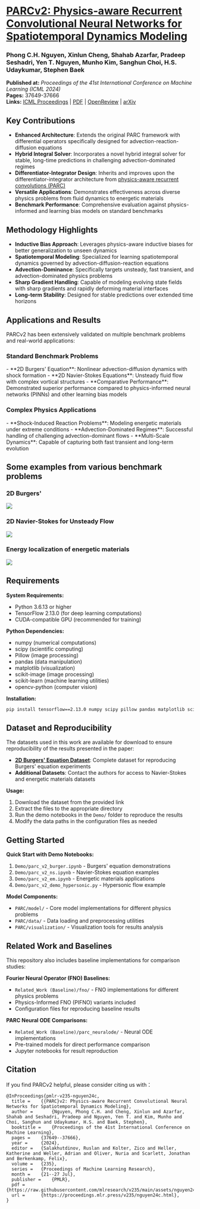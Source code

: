 <h1><a href="https://arxiv.org/abs/2402.12503">PARCv2: Physics-aware Recurrent Convolutional Neural Networks for Spatiotemporal Dynamics Modeling</a></h1>
<h3>Phong C.H. Nguyen, Xinlun Cheng, Shahab Azarfar, Pradeep Seshadri, Yen T. Nguyen, Munho Kim, Sanghun Choi, H.S. Udaykumar, Stephen Baek</h3>

**Published at:** *Proceedings of the 41st International Conference on Machine Learning (ICML 2024)*  
**Pages:** 37649-37666  
**Links:** [ICML Proceedings](https://proceedings.mlr.press/v235/nguyen24c.html) | [PDF](https://raw.githubusercontent.com/mlresearch/v235/main/assets/nguyen24c/nguyen24c.pdf) | [OpenReview](https://openreview.net/forum?id=T0zR4mdSce) | [arXiv](https://arxiv.org/abs/2402.12503)

<h2> Key Contributions </h2>

- **Enhanced Architecture**: Extends the original PARC framework with differential operators specifically designed for advection-reaction-diffusion equations
- **Hybrid Integral Solver**: Incorporates a novel hybrid integral solver for stable, long-time predictions in challenging advection-dominated regimes
- **Differentiator-Integrator Design**: Inherits and improves upon the differentiator-integrator architecture from <a href="https://www.science.org/doi/10.1126/sciadv.add6868">physics-aware recurrent convolutions (PARC)</a>
- **Versatile Applications**: Demonstrates effectiveness across diverse physics problems from fluid dynamics to energetic materials
- **Benchmark Performance**: Comprehensive evaluation against physics-informed and learning bias models on standard benchmarks

<h2> Methodology Highlights </h2>

- **Inductive Bias Approach**: Leverages physics-aware inductive biases for better generalization to unseen dynamics
- **Spatiotemporal Modeling**: Specialized for learning spatiotemporal dynamics governed by advection-diffusion-reaction equations
- **Advection-Dominance**: Specifically targets unsteady, fast transient, and advection-dominated physics problems
- **Sharp Gradient Handling**: Capable of modeling evolving state fields with sharp gradients and rapidly deforming material interfaces
- **Long-term Stability**: Designed for stable predictions over extended time horizons

<h2> Applications and Results </h2>

PARCv2 has been extensively validated on multiple benchmark problems and real-world applications:

<h3> Standard Benchmark Problems </h3>
- **2D Burgers' Equation**: Nonlinear advection-diffusion dynamics with shock formation
- **2D Navier-Stokes Equations**: Unsteady fluid flow with complex vortical structures
- **Comparative Performance**: Demonstrated superior performance compared to physics-informed neural networks (PINNs) and other learning bias models

<h3> Complex Physics Applications </h3>
- **Shock-Induced Reaction Problems**: Modeling energetic materials under extreme conditions
- **Advection-Dominated Regimes**: Successful handling of challenging advection-dominant flows
- **Multi-Scale Dynamics**: Capable of capturing both fast transient and long-term evolution

<h2> Some examples from various benchmark problems </h2>
<h3> 2D Burgers' </h3>
<img src ="https://github.com/hphong1990/PARCv2/assets/22065833/289bb68a-ffd6-4c2a-8e12-139df17a6ead">
<h3> 2D Navier-Stokes for Unsteady Flow </h3>
<img src = "https://github.com/hphong1990/PARCv2/assets/22065833/c112d3e5-2865-448c-a9b2-6ff2298dd5de">

<h3> Energy localization of energetic materials </h3>
<img src = "https://github.com/hphong1990/PARCv2/assets/22065833/65fdb43d-c65b-44d1-8b33-a55f33790db2">

<h2> Requirements </h2>

**System Requirements:**
- Python 3.6.13 or higher
- TensorFlow 2.13.0 (for deep learning computations)
- CUDA-compatible GPU (recommended for training)

**Python Dependencies:**
- numpy (numerical computations)
- scipy (scientific computing)
- Pillow (image processing)
- pandas (data manipulation)
- matplotlib (visualization)
- scikit-image (image processing)
- scikit-learn (machine learning utilities)
- opencv-python (computer vision)

**Installation:**
```bash
pip install tensorflow==2.13.0 numpy scipy pillow pandas matplotlib scikit-image scikit-learn opencv-python
```

<h2> Dataset and Reproducibility </h2>

The datasets used in this work are available for download to ensure reproducibility of the results presented in the paper:

- **<a href="https://virginia.box.com/s/khrehgg574wm9r4b7qelu2jt1374kvtf">2D Burgers' Equation Dataset</a>**: Complete dataset for reproducing Burgers' equation experiments
- **Additional Datasets**: Contact the authors for access to Navier-Stokes and energetic materials datasets

**Usage:**
1. Download the dataset from the provided link
2. Extract the files to the appropriate directory
3. Run the demo notebooks in the `Demo/` folder to reproduce the results
4. Modify the data paths in the configuration files as needed

<h2> Getting Started </h2>

**Quick Start with Demo Notebooks:**
1. `Demo/parc_v2_burger.ipynb` - Burgers' equation demonstrations
2. `Demo/parc_v2_ns.ipynb` - Navier-Stokes equation examples  
3. `Demo/parc_v2_em.ipynb` - Energetic materials applications
4. `Demo/parc_v2_demo_hypersonic.py` - Hypersonic flow example

**Model Components:**
- `PARC/model/` - Core model implementations for different physics problems
- `PARC/data/` - Data loading and preprocessing utilities
- `PARC/visualization/` - Visualization tools for results analysis

<h2> Related Work and Baselines </h2>

This repository also includes baseline implementations for comparison studies:

**Fourier Neural Operator (FNO) Baselines:**
- `Related_Work (Baseline)/fno/` - FNO implementations for different physics problems
- Physics-Informed FNO (PIFNO) variants included
- Configuration files for reproducing baseline results

**PARC Neural ODE Comparisons:**
- `Related_Work (Baseline)/parc_neuralode/` - Neural ODE implementations
- Pre-trained models for direct performance comparison
- Jupyter notebooks for result reproduction


<h2> Citation </h2>
If you find PARCv2 helpful, please consider citing us with：

```
@InProceedings{pmlr-v235-nguyen24c,
  title = 	 {{PARC}v2: Physics-aware Recurrent Convolutional Neural Networks for Spatiotemporal Dynamics Modeling},
  author =       {Nguyen, Phong C.H. and Cheng, Xinlun and Azarfar, Shahab and Seshadri, Pradeep and Nguyen, Yen T. and Kim, Munho and Choi, Sanghun and Udaykumar, H.S. and Baek, Stephen},
  booktitle = 	 {Proceedings of the 41st International Conference on Machine Learning},
  pages = 	 {37649--37666},
  year = 	 {2024},
  editor = 	 {Salakhutdinov, Ruslan and Kolter, Zico and Heller, Katherine and Weller, Adrian and Oliver, Nuria and Scarlett, Jonathan and Berkenkamp, Felix},
  volume = 	 {235},
  series = 	 {Proceedings of Machine Learning Research},
  month = 	 {21--27 Jul},
  publisher =    {PMLR},
  pdf = 	 {https://raw.githubusercontent.com/mlresearch/v235/main/assets/nguyen24c/nguyen24c.pdf},
  url = 	 {https://proceedings.mlr.press/v235/nguyen24c.html},
}

```
